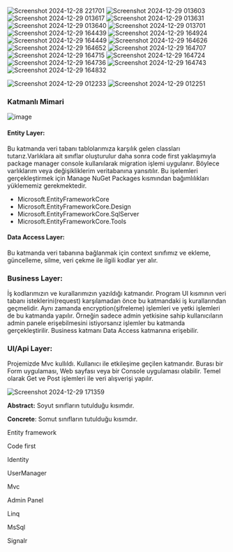 
![Screenshot 2024-12-28 221701](https://github.com/user-attachments/assets/c969c000-b292-48ed-ab6b-5153a7a8f150)
![Screenshot 2024-12-29 013603](https://github.com/user-attachments/assets/47d1d139-09e0-4f04-b2be-f96d50b2f2eb)
![Screenshot 2024-12-29 013617](https://github.com/user-attachments/assets/bfaa7d47-5b70-4c0f-a6ed-fed6d2c083a0)
![Screenshot 2024-12-29 013631](https://github.com/user-attachments/assets/00f64f22-02f3-48f2-a1f5-17a5e7879359)
![Screenshot 2024-12-29 013640](https://github.com/user-attachments/assets/1092d303-d4f4-4863-b950-2c7309c10647)
![Screenshot 2024-12-29 013701](https://github.com/user-attachments/assets/50874dbf-8a8a-4363-b4ff-e31414a4b76a)
![Screenshot 2024-12-29 164439](https://github.com/user-attachments/assets/dfe2bbd7-05da-4479-82ed-9dcc09af38e1)
![Screenshot 2024-12-29 164924](https://github.com/user-attachments/assets/b4bbb0cd-a845-48af-b616-114aba0a1a60)
![Screenshot 2024-12-29 164449](https://github.com/user-attachments/assets/d19f952f-3cac-4573-8aa2-0ca232af6eb7)
![Screenshot 2024-12-29 164626](https://github.com/user-attachments/assets/a0fb4d83-3d8d-4c09-942d-2a9ec7b585a3)
![Screenshot 2024-12-29 164652](https://github.com/user-attachments/assets/81201b96-494c-4c54-adb7-b71a15a06328)
![Screenshot 2024-12-29 164707](https://github.com/user-attachments/assets/a61736ce-e5d8-4f81-a2e9-48254d804f6c)
![Screenshot 2024-12-29 164715](https://github.com/user-attachments/assets/4772b5f6-bdce-4401-87b8-2090e443b5b6)
![Screenshot 2024-12-29 164724](https://github.com/user-attachments/assets/68cfca96-7ce8-4c85-aceb-c082d817f14d)
![Screenshot 2024-12-29 164736](https://github.com/user-attachments/assets/9a513af0-dc8f-44c9-a62c-77f03ab28b30)
![Screenshot 2024-12-29 164743](https://github.com/user-attachments/assets/8bb7de32-316e-45db-9e42-e8d33536f1ab)
![Screenshot 2024-12-29 164832](https://github.com/user-attachments/assets/482d34ed-b9b6-4e74-afd0-e8544788abf6)

![Screenshot 2024-12-29 012233](https://github.com/user-attachments/assets/70605889-699a-4b67-a890-44dcd64ac701)
![Screenshot 2024-12-29 012251](https://github.com/user-attachments/assets/29fddc96-d21a-4fac-9a99-24e07c105f4b)

### Katmanlı Mimari
![image](https://github.com/user-attachments/assets/a1b6d908-190e-40e7-912e-cc6f4d7c7f96)
#### Entity Layer: 
  Bu katmanda veri tabanı tablolarımıza karşılık gelen classları tutarız.Varlıklara ait sınıflar oluşturulur daha sonra code first yaklaşımıyla package manager console kullanılarak migration işlemi uygulanır. Böylece varlıklarım veya değişikliklerim veritabanına yansıtılır. Bu işelemleri gerçekleştirmek için Manage NuGet Packages kısmından bağımlılıkları yüklememiz gerekmektedir.
  - Microsoft.EntityFrameworkCore
  - Microsoft.EntityFrameworkCore.Design
  - Microsoft.EntityFrameworkCore.SqlServer
  - Microsoft.EntityFrameworkCore.Tools
#### Data Access Layer: 
  Bu katmanda veri tabanına bağlanmak için context sınıfımız ve ekleme, güncelleme, silme, veri çekme ile ilgili kodlar yer alır. 
### Business Layer:
  İş kodlarımızın ve kurallarımızın yazıldığı katmandır. Program UI kısmının veri tabanı isteklerini(request) karşılamadan önce bu katmandaki iş kurallarından geçmelidir. Aynı zamanda encryption(şifreleme) işlemleri ve yetki işlemleri de bu katmanda yapılır. Örneğin sadece admin yetkisine sahip kullanıcıların admin panele erişebilmesini istiyorsanız işlemler bu katmanda gerçekleştirilir. Business katmanı Data Access katmanına erişebilir.
### UI/Api Layer:
  Projemizde Mvc kullıldı. Kullanıcı ile etkileşime geçilen katmandır. Burası bir Form uygulaması, Web sayfası veya bir Console uygulaması olabilir. Temel olarak Get ve Post işlemleri ile veri alışverişi yapılır.
  
![Screenshot 2024-12-29 171359](https://github.com/user-attachments/assets/387a6649-be3d-4e71-88ca-1829981e93a6)


<b>Abstract:</b> Soyut sınıfların tutulduğu kısımdır.

<b>Concrete</b>: Somut sınıfların tutulduğu kısımdır.
  
Entity framework

Code first

Identity

UserManager

Mvc

Admin Panel

Linq 

MsSql

Signalr
